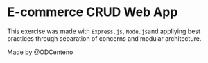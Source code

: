 # E-commerce CRUD Web App

This exercise was made with `Express.js`, `Node.js`and appliying best practices through separation of concerns and modular architecture.

Made by @ODCenteno
